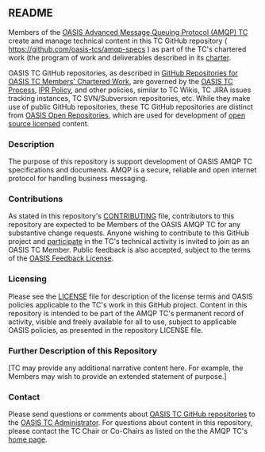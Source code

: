 ## README

Members of the [OASIS Advanced Message Queuing Protocol (AMQP) TC](https://www.oasis-open.org/committees/amqp/) create and manage technical content in this TC GitHub repository ( https://github.com/oasis-tcs/amqp-specs ) as part of the TC's chartered work (the program of work and deliverables described in its [charter](https://www.oasis-open.org/committees/amqp/charter.php).

OASIS TC GitHub repositories, as described in [GitHub Repositories for OASIS TC Members' Chartered Work](https://www.oasis-open.org/resources/tcadmin/github-repositories-for-oasis-tc-members-chartered-work), are governed by the [OASIS TC Process](href="https://www.oasis-open.org/policies-guidelines/tc-process), [IPR Policy](https://www.oasis-open.org/policies-guidelines/ipr), and other policies, similar to TC Wikis, TC JIRA issues tracking instances, TC SVN/Subversion repositories, etc.  While they make use of public GitHub repositories, these TC GitHub repositories are distinct from [OASIS Open Repositories](https://www.oasis-open.org/resources/open-repositories), which are used for development of [open source licensed](https://www.oasis-open.org/resources/open-repositories/licenses) content.

### Description

The purpose of this repository is support development of OASIS AMQP TC specifications and documents. AMQP is a secure, reliable and open internet protocol for handling business messaging. 

### Contributions

As stated in this repository's [CONTRIBUTING](https://github.com/oasis-tcs/amqp-specs/blob/master/CONTRIBUTING.md) file, contributors to this repository are expected to be Members of the OASIS AMQP TC for any substantive change requests.  Anyone wishing to contribute to this GitHub project and [participate](https://www.oasis-open.org/join/participation-instructions) in the TC's technical activity is invited to join as an OASIS TC Member.  Public feedback is also accepted, subject to the terms of the [OASIS Feedback License](https://www.oasis-open.org/policies-guidelines/ipr#appendixa).

### Licensing

Please see the [LICENSE](https://github.com/oasis-tcs/amqp-specs/blob/master/LICENSE.md) file for description of the license terms and OASIS policies applicable to the TC's work in this GitHub project. Content in this repository is intended to be part of the AMQP TC's permanent record of activity, visible and freely available for all to use, subject to applicable OASIS policies, as presented in the repository LICENSE file.

### Further Description of this Repository

[TC may provide any additional narrative content here. For example, the Members may wish to provide an extended statement of purpose.]

### Contact

Please send questions or comments about [OASIS TC GitHub repositories](https://www.oasis-open.org/resources/tcadmin/github-repositories-for-oasis-tc-members-chartered-work) to the  [OASIS TC Administrator](mailto:tc-admin@oasis-open.org).  For questions about content in this repository, please contact the TC Chair or Co-Chairs as listed on the the AMQP TC's [home page](https://www.oasis-open.org/committees/amqp/).
